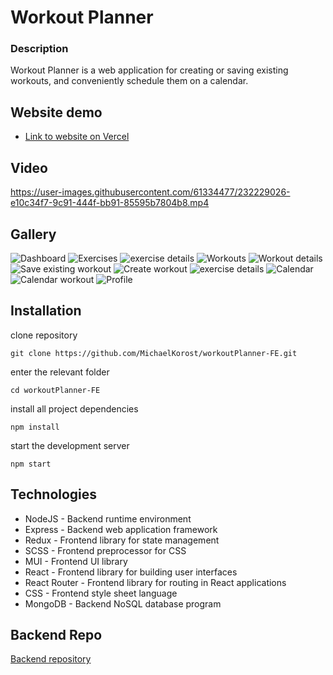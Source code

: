 # Workout Planner

### Description

Workout Planner is a web application for creating or saving existing workouts, and conveniently schedule them on a calendar.

## Website demo
- [Link to website on Vercel](https://workout-planner-fe.vercel.app/)

## Video
https://user-images.githubusercontent.com/61334477/232229026-e10c34f7-9c91-444f-bb91-85595b7804b8.mp4

## Gallery
<!-- ![Dashboard](https://i.imgur.com/6jx8obZ.png "Dashboard")
![Exercises](https://i.imgur.com/X0ovz4H.png "Exercises")
![Workouts](https://i.imgur.com/xyN6BGU.png "Workouts")
![Workout details](https://i.imgur.com/xldZgT8.png "Workout details")
![Save existing workout](https://i.imgur.com/jzGPFN6.png "Save existing workout")
![Create workout](https://i.imgur.com/1FRSKjn.png "Create workout")
![Create workout select exercise](https://i.imgur.com/cQ2s5rY.png "Create workout select exercise")
![Calendar](https://i.imgur.com/dpJ1mzr.png "Calendar")
![Calendar workout](https://i.imgur.com/pCGejMb.png "Calendar workout")
![Profile](https://i.imgur.com/1uHi3ph.png "Profile") -->

![Dashboard](https://i.imgur.com/KejYRtM.png "Dashboard")
![Exercises](https://i.imgur.com/noOKfCp.png "Exercises")
![exercise details](https://i.imgur.com/e9Px71k.png "Exercise details")
![Workouts](https://i.imgur.com/6G7GIOC.png "Workouts")
![Workout details](https://i.imgur.com/J9WKAJU.png "Workout details")
![Save existing workout](https://i.imgur.com/16D7inp.png "Save existing workout")
![Create workout](https://i.imgur.com/1FRSKjn.png "Create workout")
![exercise details](https://i.imgur.com/e9Px71k.png "exercise details")
![Calendar](https://i.imgur.com/dpJ1mzr.png "Calendar")
![Calendar workout](https://i.imgur.com/1kCQR7p.png "Calendar workout")
![Profile](https://i.imgur.com/nMwZcui.png "Profile")
## Installation

clone repository

```
git clone https://github.com/MichaelKorost/workoutPlanner-FE.git
```
enter the relevant folder

```
cd workoutPlanner-FE
```

install all project dependencies

```
npm install
```

start the development server

```
npm start
```
## Technologies

-  NodeJS - Backend runtime environment
-  Express - Backend web application framework
- Redux - Frontend library for state management
- SCSS - Frontend preprocessor for CSS
-  MUI - Frontend UI library
-  React - Frontend library for building user interfaces
-  React Router - Frontend library for routing in React applications
-  CSS - Frontend style sheet language
- MongoDB - Backend NoSQL database program

## Backend Repo
[Backend repository](https://github.com/MichaelKorost/workoutPlanner-BE)
